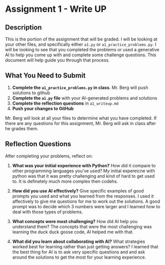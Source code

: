 # Assignment 1 - Write UP

## Description
This is the portion of the assignment that will be graded.  I will be looking at your other files, and specifically either `a1.py` or `a1_practice_problems.py`.  I will be looking to see that you completed the problems or used a generative AI to help you come up with and complete some challenge questions.  This document will help guide you through that process.

## What You Need to Submit
1. **Complete the `a1_practice_problems.py` in class**.  Mr. Berg will push solutions to github
2. **Complete the `a1.py` file** with your AI-generated problems and solutions
3. **Complete the reflection questions** in `a1_writeup.md`
4. **Push your changes to GitHub**

Mr. Berg will look at all your files to determine what you have completed.  If there are any questions for this assignment, Mr. Berg will ask in class after he grades them.


## Reflection Questions

After completing your problems, reflect on:

1. **What was your initial experience with Python?** How did it compare to other programming languages you've used?
My initial expereicne with python was that it was pretty challenging and kind of hard to get used to. It is definetely much more complex then codehs. 

2. **How did you use AI effectively?** Give specific examples of good prompts you used and what you learned from the responses.
I used it affectively to give me questions for me to work out the solutions. A good prompt was to decide which 3 numbers were larger and I learned how to deal with those types of problems. 

3. **What concepts were most challenging?** How did AI help you understand them?
The concepts that were the most challenging was learning the duck duck goose code, AI helped me with that. 

4. **What did you learn about collaborating with AI?** What strategies worked best for learning rather than just getting answers?
I learned that the best thing for AI is to ask very specific questions and and ask around the solutions to get the most for your learning experience. 
